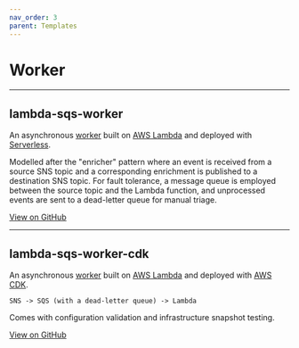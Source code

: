 ```yaml
---
nav_order: 3
parent: Templates
---
```


# Worker

---

## lambda-sqs-worker

An asynchronous [worker] built on [AWS Lambda] and deployed with [Serverless].

Modelled after the "enricher" pattern where an event is received from a source SNS topic and a corresponding enrichment is published to a destination SNS topic.
For fault tolerance,
a message queue is employed between the source topic and the Lambda function,
and unprocessed events are sent to a dead-letter queue for manual triage.

[View on GitHub](https://github.com/seek-oss/skuba/tree/master/template/lambda-sqs-worker)

---

## lambda-sqs-worker-cdk

An asynchronous [worker] built on [AWS Lambda] and deployed with [AWS CDK].

```text
SNS -> SQS (with a dead-letter queue) -> Lambda
```

Comes with configuration validation and infrastructure snapshot testing.

[View on GitHub](https://github.com/seek-oss/skuba/tree/master/template/lambda-sqs-worker-cdk)

[aws cdk]: https://myseek.atlassian.net/wiki/spaces/AA/pages/2358346041/#CDK
[aws lambda]: https://myseek.atlassian.net/wiki/spaces/AA/pages/2358346041/#Lambda-updated
[serverless]: https://serverless.com/
[worker]: https://myseek.atlassian.net/wiki/spaces/AA/pages/2358346236/#Worker
